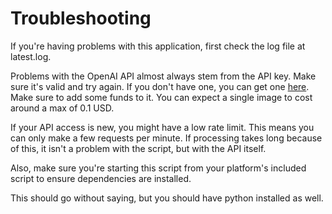 # Troubleshooting
If you're having problems with this application, first check the log file at latest.log.

Problems with the OpenAI API almost always stem from the API key. Make sure it's valid and try again.
If you don't have one, you can get one [here](https://beta.openai.com/signup/). Make sure to add some funds to it.
You can expect a single image to cost around a max of 0.1 USD.

If your API access is new, you might have a low rate limit.
This means you can only make a few requests per minute. If processing takes long because of this, 
it isn't a problem with the script, but with the API itself.

Also, make sure you're starting this script from your platform's included script to ensure dependencies are installed.

This should go without saying, but you should have python installed as well.
